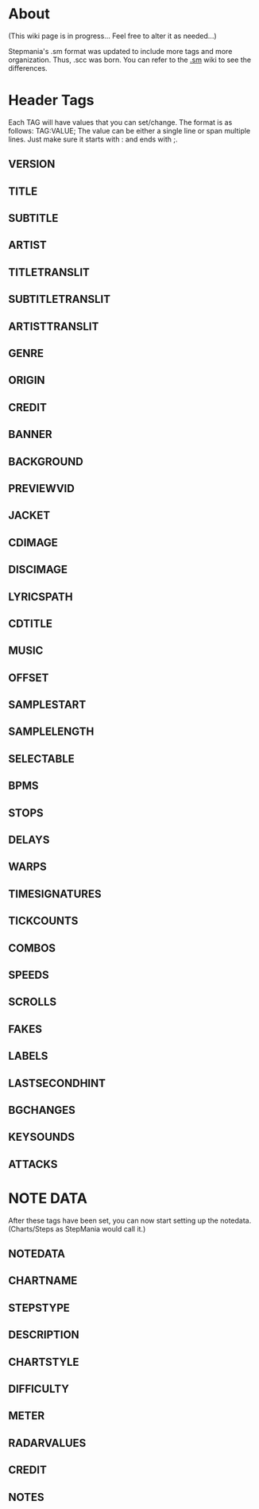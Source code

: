 # About

(This wiki page is in progress... Feel free to alter it as needed...)

Stepmania's .sm format was updated to include more tags and more organization. Thus, .scc was born. You can refer to the [.sm](https://github.com/stepmania/stepmania/wiki/sm) wiki to see the differences.

# Header Tags

Each TAG will have values that you can set/change. The format is as follows: TAG:VALUE; The value can be either a single line or span multiple lines. Just make sure it starts with : and ends with ;.

## VERSION



## TITLE



## SUBTITLE



## ARTIST



## TITLETRANSLIT



## SUBTITLETRANSLIT



## ARTISTTRANSLIT



## GENRE



## ORIGIN



## CREDIT



## BANNER



## BACKGROUND



## PREVIEWVID



## JACKET



## CDIMAGE



## DISCIMAGE



## LYRICSPATH



## CDTITLE



## MUSIC



## OFFSET



## SAMPLESTART



## SAMPLELENGTH



## SELECTABLE



## BPMS



## STOPS



## DELAYS



## WARPS



## TIMESIGNATURES



## TICKCOUNTS



## COMBOS



## SPEEDS



## SCROLLS



## FAKES



## LABELS



## LASTSECONDHINT



## BGCHANGES



## KEYSOUNDS



## ATTACKS



# NOTE DATA

After these tags have been set, you can now start setting up the notedata. (Charts/Steps as StepMania would call it.)

## NOTEDATA



## CHARTNAME

## STEPSTYPE

## DESCRIPTION

## CHARTSTYLE

## DIFFICULTY

## METER

## RADARVALUES

## CREDIT

## NOTES

